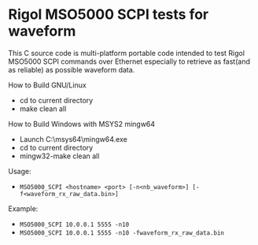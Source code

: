 # Rigol MSO5000 SCPI tests for waveform
This C source code is multi-platform portable code intended to test Rigol MSO5000 SCPI commands over Ethernet especially to retrieve as fast(and as reliable) as possible waveform data.

How to Build GNU/Linux
* cd to current directory
* make clean all

How to Build Windows with MSYS2 mingw64
* Launch C:\msys64\mingw64.exe
* cd to current directory
* mingw32-make clean all

Usage:
* `MSO5000_SCPI <hostname> <port> [-n<nb_waveform>] [-f<waveform_rx_raw_data.bin>]`

Example:
* `MSO5000_SCPI 10.0.0.1 5555 -n10`
* `MSO5000_SCPI 10.0.0.1 5555 -n10 -fwaveform_rx_raw_data.bin`
